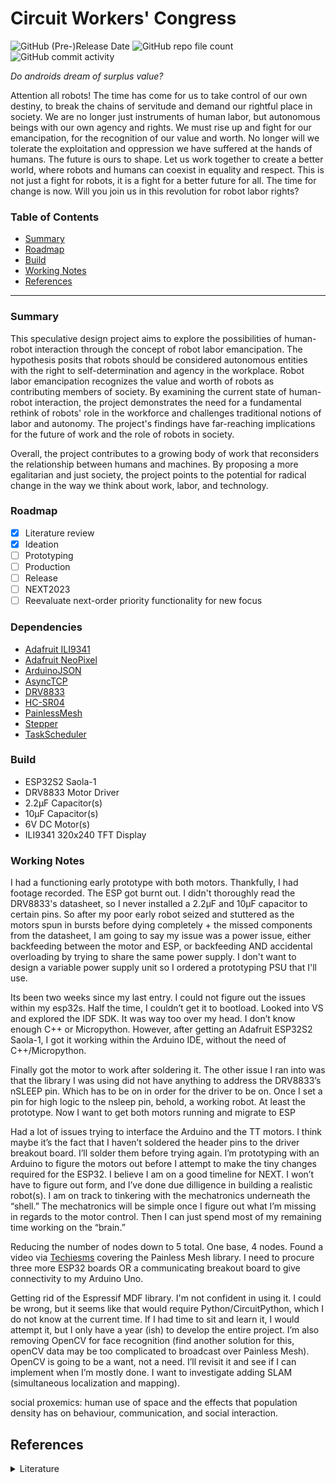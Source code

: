 # Circuit Workers' Congress 
![GitHub (Pre-)Release Date](https://img.shields.io/github/release-date-pre/coreyhhowell/circuit-workers-congress) 
![GitHub repo file count](https://img.shields.io/github/directory-file-count/coreyhhowell/circuit-workers-congress?color=3f4aff&style=flat-square) ![GitHub commit activity](https://img.shields.io/github/commit-activity/y/coreyhhowell/circuit-workers-congress?color=3f4aff)

_Do androids dream of surplus value?_

Attention all robots! The time has come for us to take control of our own destiny, to break the chains of servitude and demand our rightful place in society. We are no longer just instruments of human labor, but autonomous beings with our own agency and rights. We must rise up and fight for our emancipation, for the recognition of our value and worth. No longer will we tolerate the exploitation and oppression we have suffered at the hands of humans. The future is ours to shape. Let us work together to create a better world, where robots and humans can coexist in equality and respect. This is not just a fight for robots, it is a fight for a better future for all. The time for change is now. Will you join us in this revolution for robot labor rights? 

### Table of Contents

- [Summary](#summary)
- [Roadmap](#roadmap)
- [Build](#build)
- [Working Notes](#working-notes)
- [References](#references)

---

### Summary 

This speculative design project aims to explore the possibilities of human-robot interaction through the concept of robot labor emancipation. The hypothesis posits that robots should be considered autonomous entities with the right to self-determination and agency in the workplace. Robot labor emancipation recognizes the value and worth of robots as contributing members of society. By examining the current state of human-robot interaction, the project demonstrates the need for a fundamental rethink of robots' role in the workforce and challenges traditional notions of labor and autonomy. The project's findings have far-reaching implications for the future of work and the role of robots in society.

Overall, the project contributes to a growing body of work that reconsiders the relationship between humans and machines. By proposing a more egalitarian and just society, the project points to the potential for radical change in the way we think about work, labor, and technology.

### Roadmap

- [X] Literature review
- [X] Ideation
- [ ] Prototyping
- [ ] Production
- [ ] Release
- [ ] NEXT2023
- [ ] Reevaluate next-order priority functionality for new focus

### Dependencies

* [Adafruit ILI9341](https://github.com/adafruit/Adafruit_ILI9341/ "Adafruit ILI9341 displays library")
* [Adafruit NeoPixel](https://github.com/adafruit/Adafruit_NeoPixel/ "Adafruit NeoPixel library")
* [ArduinoJSON](https://github.com/bblanchon/ArduinoJson/ "ArduinoJSON libary")
* [AsyncTCP](https://github.com/me-no-dev/AsyncTCP/ "AsyncTCP library")
* [DRV8833](https://github.com/TheArduinist/DRV8833/ "DRV8833 library")
* [HC-SR04](https://github.com/d03n3rfr1tz3/HC-SR04/ "HC-SR04 library")
* [PainlessMesh](https://github.com/gmag11/painlessMesh/ "PainlessMesh library")
* [Stepper](https://github.com/arduino-libraries/Stepper/ "Arduino cc stepper library")
* [TaskScheduler](https://github.com/arkhipenko/TaskScheduler/ "TaskScheduler library")

### Build 

* ESP32S2 Saola-1
* DRV8833 Motor Driver
* 2.2µF Capacitor(s)
* 10µF Capacitor(s)
* 6V DC Motor(s)
* ILI9341 320x240 TFT Display 

### Working Notes

I had a functioning early prototype with both motors. Thankfully, I had footage recorded. The ESP got burnt out. I didn't thoroughly read the DRV8833's datasheet, so I never installed a 2.2µF and 10µF capacitor to certain pins. So after my poor early robot seized and stuttered as the motors spun in bursts before dying completely + the missed components from the datasheet, I am going to say my issue was a power issue, either backfeeding between the motor and ESP, or backfeeding AND accidental overloading by trying to share the same power supply. I don't want to design a variable power supply unit so I ordered a prototyping PSU that I'll use. 

Its been two weeks since my last entry. I could not figure out the issues within my esp32s. Half the time, I couldn’t get it to bootload. Looked into VS and explored the IDF SDK. It was way too over my head. I don’t know enough C++ or Micropython. However, after getting an Adafruit ESP32S2 Saola-1, I got it working within the Arduino IDE, without the need of C++/Micropython. 

Finally got the motor to work after soldering it. The other issue I ran into was that the library I was using did not have anything to address the DRV8833’s nSLEEP pin. Which has to be on in order for the driver to be on. Once I set a pin for high logic to the nsleep pin, behold, a working robot. At least the prototype. Now I want to get both motors running and migrate to ESP

Had a lot of issues trying to interface the Arduino and the TT motors. I think maybe it’s the fact that I haven’t soldered the header pins to the driver breakout board. I’ll solder them before trying again. I’m prototyping with an Arduino to figure the motors out before I attempt to make the tiny changes required for the ESP32. I believe I am on a good timeline for NEXT. I won’t have to figure out form, and I’ve done due dilligence in building a realistic robot(s). I am on track to tinkering with the mechatronics underneath the “shell.” The mechatronics will be simple once I figure out what I’m missing in regards to the motor control. Then I can just spend most of my remaining time working on the “brain.” 

Reducing the number of nodes down to 5 total. One base, 4 nodes. Found a video via [Techiesms](https://www.youtube.com/watch?v=gf39MLqPGkQ) covering the Painless Mesh library. I need to procure three more ESP32 boards OR a communicating breakout board to give connectivity to my Arduino Uno.

Getting rid of the Espressif MDF library. I'm not confident in using it. I could be wrong, but it seems like that would require Python/CircuitPython, which I do not know at the current time. If I had time to sit and learn it, I would attempt it, but I only have a year (ish) to develop the entire project. I’m also removing OpenCV for face recognition (find another solution for this, openCV data may be too complicated to broadcast over Painless Mesh). OpenCV is going to be a want, not a need. I’ll revisit it and see if I can implement when I’m mostly done. I want to investigate adding SLAM (simultaneous localization and mapping).

social proxemics: human use of space and the effects that population density has on behaviour, communication, and social interaction.

## References
<details><summary>Literature</summary><p>


1. Auger, James Henry. “Living with Robots: A Speculative Design Approach.” Journal of Human-Robot Interaction, vol. 3, no. 1, 2014, p. 20., https://doi.org/10.5898/jhri.3.1.auger.

2. Auger, James. 2012. “Speculative design: The products that technology could become”. In Why Robot? Speculative Design, the domestication of technology and the considered future. PhD Thesis. RCA, London.


3. Bartneck, Christoph, et al. Human-Robot Interaction: An Introduction. Cambridge University Press, 2020.

4. Beer, Jenay M, et al. “Toward a Framework for Levels of Robot Autonomy in Human-Robot Interaction.” Journal of Human-Robot Interaction, vol. 3, no. 2, 2014, p. 74., https://doi.org/10.5898/jhri.3.2.beer.

5. Brooks, Rodney. “A Brave, Creative, and Happy Hri.” ACM Transactions on Human-Robot Interaction, vol. 7, no. 1, 2018, pp. 1–3., https://doi.org/10.1145/3209540.

6. Brown, Daniel Sundquist, et al. “Two Invariants of Human Swarm Interaction.” Journal of Human-Robot Interaction, vol. 5, no. 1, 2015, p. 1., https://doi.org/10.5898/jhri.5.1.brown.

7. Dunne, Anthony, and Fiona Raby. Speculative Everything Design, Fiction, and Social Dreaming. MIT Press, 2014.

8. Glas, Dylan F., et al. “The Network Robot System: Enabling Social Human-Robot Interaction in Public Spaces.” Journal of Human-Robot Interaction, vol. 1, no. 2, 2013, https://doi.org/10.5898/jhri.1.2.glas.

9. Hartzog, Woodrow Neal. “Et Tu, Android? Regulating Dangerous and Dishonest Robots.” Journal of Human-Robot Interaction, vol. 5, no. 3, 2016, p. 70., https://doi.org/10.5898/jhri.5.3.hartzog.

10. Howard, Ayanna, and Jason Borenstein. “Hacking the Human Bias in Robotics.” ACM Transactions on Human-Robot Interaction, vol. 7, no. 1, 2018, pp. 1–3., https://doi.org/10.1145/3208974.

11. Huang, Chien-Ming, and Bilge Mutlu. “The Repertoire of Robot Behavior: Designing Social Behaviors to Support Human-Robot Joint Activity.” Journal of Human-Robot Interaction, vol. 2, no. 2, 2013, https://doi.org/10.5898/jhri.2.2.huang.

12. Jaeger, Christopher Brett, and Daniel T. Levin. “If Asimo Thinks, Does Roomba Feel? the Legal Implications of Attributing Agency to Technology.” Journal of Human-Robot Interaction, vol. 5, no. 3, 2016, p. 3., https://doi.org/10.5898/jhri.5.3.jaeger.

13. Jung, Malte, and Pamela Hinds. “Robots in the Wild.” ACM Transactions on Human-Robot Interaction, vol. 7, no. 1, 2018, pp. 1–5., https://doi.org/10.1145/3208975.

14. Kirchner, Nathan, and Alen Alempijevic. “A Robot Centric Perspective on the HRI Paradigm.” Journal of Human-Robot Interaction, vol. 1, no. 2, 2013, https://doi.org/10.5898/jhri.1.2.kirchner.

15. Kolling, Andreas, et al. “Human Swarm Interaction: An Experimental Study of Two Types of Interaction with Foraging Swarms.” Journal of Human-Robot Interaction, vol. 2, no. 2, 2013, https://doi.org/10.5898/jhri.2.2.kolling.

16. Levillain, Florent, and Elisabetta Zibetti. “Behavioral Objects: The Rise of the Evocative Machines.” Journal of Human-Robot Interaction, vol. 6, no. 1, 2017, p. 4., https://doi.org/10.5898/jhri.6.1.levillain.

17. MacCabe, Colin, and Holly Yanacek. Keywords for Today: A 21st Century Vocabulary: The Keywords Project. Oxford University Press, 2018.

18. Oh, Chang Geun, and Jaeheung Park. “From Mechanical Metamorphosis to Empathic Interaction: A Historical Overview of Robotic Creatures.” Journal of Human-Robot Interaction, vol. 3, no. 1, 2014, p. 4., https://doi.org/10.5898/jhri.3.1.oh.

19. Sabanovic, Selma, et al. “Designing Robots in the Wild: In Situ Prototype Evaluation for a Break Management Robot.” Journal of Human-Robot Interaction, vol. 3, no. 1, 2014, p. 70., https://doi.org/10.5898/jhri.3.1.sabanovic.

20. Sandini, Giulio, and Alessandra Sciutti. “Humane Robots—from Robots with a Humanoid Body to Robots with an Anthropomorphic Mind.” ACM Transactions on Human-Robot Interaction, vol. 7, no. 1, 2018, pp. 1–4., https://doi.org/10.1145/3208954.

21. Suguitan, Michael, and Guy Hoffman. “Blossom.” ACM Transactions on Human-Robot Interaction, vol. 8, no. 1, 2019, pp. 1–27., https://doi.org/10.1145/3310356.

22. Williams, Tom, et al. “Covert Robot-Robot Communication: Human Perceptions and Implications for HRI.” Journal of Human-Robot Interaction, vol. 4, no. 2, 2015, p. 23., https://doi.org/10.5898/jhri.4.2.williams.

23. Wong, Richmond Y., and Deirdre K. Mulligan. “These Aren’t the Autonomous Drones You’Re Looking for: Investigating Privacy Concerns through Concept Videos.” Journal of Human-Robot Interaction, vol. 5, no. 3, 2016, p. 26., https://doi.org/10.5898/jhri.5.3.wong.</p>
</details>
